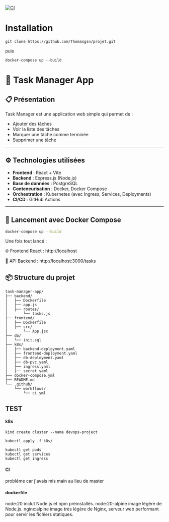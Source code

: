 [![CI](https://github.com/Thomasgsn/projet/actions/workflows/ci.yml/badge.svg)](https://github.com/Thomasgsn/projet/actions)

# Installation
```
git clone https://github.com/Thomasgsn/projet.git
```
puis
```
docker-compose up --build
```

# 🚀 Task Manager App

## 📋 Présentation

Task Manager est une application web simple qui permet de :

- Ajouter des tâches
- Voir la liste des tâches
- Marquer une tâche comme terminée
- Supprimer une tâche

---

## ⚙️ Technologies utilisées

- **Frontend** : React + Vite
- **Backend** : Express.js (Node.js)
- **Base de données** : PostgreSQL
- **Conteneurisation** : Docker, Docker Compose
- **Orchestration** : Kubernetes (avec Ingress, Services, Deployments)
- **CI/CD** : GitHub Actions

---

## 🚀 Lancement avec Docker Compose

```bash
docker-compose up --build
```

Une fois tout lancé :

🌐 Frontend React : http://localhost

🔌 API Backend : http://localhost:3000/tasks

## 📦 Structure du projet

```
task-manager-app/
├── backend/
│   ├── Dockerfile
│   ├── app.js
│   ├── routes/
│       └── tasks.js
├── frontend/
│   ├── Dockerfile
│   ├── src/
│       └── App.jsx
├── db/
│   └── init.sql
├── k8s/
│   ├── backend-deployment.yaml
│   ├── frontend-deployment.yaml
│   ├── db-deployment.yaml
│   ├── db-pvc.yaml
│   ├── ingress.yaml
│   ├── secret.yaml
├── docker-compose.yml
├── README.md
└── .github/
    └── workflows/
        └── ci.yml
```

## TEST


#### k8s
```
kind create cluster --name devops-project
```
```
kubectl apply -f k8s/
```
```
kubectl get pods
kubectl get services
kubectl get ingress
```


#### CI 
probléme car j'avais mis main au lieu de master

#### dockerfile

node:20 inclut Node.js et npm préinstallés.
node:20-alpine image légère de Node.js.
nginx:alpine image très légère de Nginx, serveur web performant pour servir les fichiers statiques.
